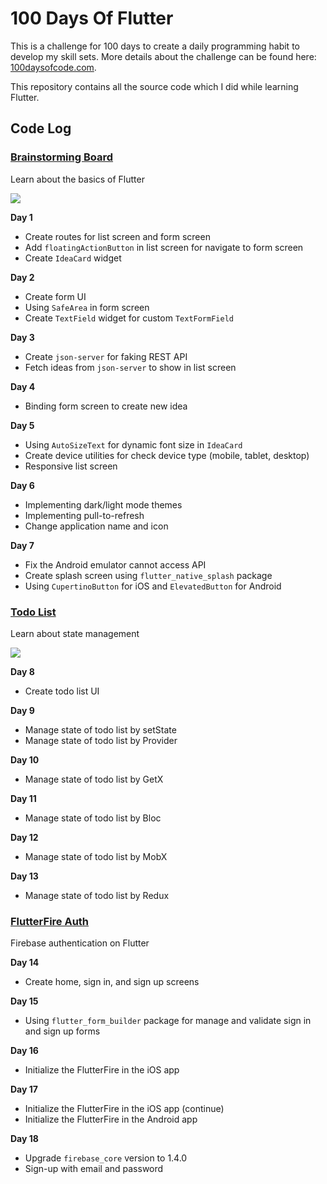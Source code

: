 # 100 Days Of Flutter

This is a challenge for 100 days to create a daily programming habit to develop my skill sets. More details about the challenge can be found here: [100daysofcode.com](https://www.100daysofcode.com).

This repository contains all the source code which I did while learning Flutter.

## Code Log

### [Brainstorming Board](./brainstorming_board)

Learn about the basics of Flutter

![](./demo/brainstorming_board.gif)

**Day 1**

- Create routes for list screen and form screen
- Add `floatingActionButton` in list screen for navigate to form screen
- Create `IdeaCard` widget

**Day 2**

- Create form UI
- Using `SafeArea` in form screen
- Create `TextField` widget for custom `TextFormField`

**Day 3**

- Create `json-server` for faking REST API
- Fetch ideas from `json-server` to show in list screen

**Day 4**

- Binding form screen to create new idea

**Day 5**

- Using `AutoSizeText` for dynamic font size in `IdeaCard`
- Create device utilities for check device type (mobile, tablet, desktop)
- Responsive list screen

**Day 6**

- Implementing dark/light mode themes
- Implementing pull-to-refresh
- Change application name and icon

**Day 7**

- Fix the Android emulator cannot access API
- Create splash screen using `flutter_native_splash` package
- Using `CupertinoButton` for iOS and `ElevatedButton` for Android

### [Todo List](./todo_list)

Learn about state management

![](./demo/todo_list.gif)

**Day 8**

- Create todo list UI

**Day 9**

- Manage state of todo list by setState
- Manage state of todo list by Provider

**Day 10**

- Manage state of todo list by GetX

**Day 11**

- Manage state of todo list by Bloc

**Day 12**

- Manage state of todo list by MobX

**Day 13**

- Manage state of todo list by Redux

### [FlutterFire Auth](./flutterfire_auth)

Firebase authentication on Flutter

**Day 14**

- Create home, sign in, and sign up screens

**Day 15**

- Using `flutter_form_builder` package for manage and validate sign in and sign up forms

**Day 16**

- Initialize the FlutterFire in the iOS app

**Day 17**

- Initialize the FlutterFire in the iOS app (continue)
- Initialize the FlutterFire in the Android app

**Day 18**

- Upgrade `firebase_core` version to 1.4.0
- Sign-up with email and password

